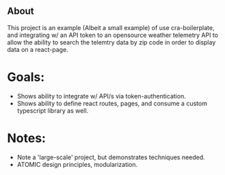 ## About
This project is an example (Albeit a small example) of use cra-boilerplate, and integrating w/ an API token to an opensource weather telemetry API to allow the ability to search the telemtry data by zip code in order to display data on a react-page.

# Goals:
- Shows ability to integrate w/ API/s via token-authentication.
- Shows ability to define react routes, pages, and consume a custom typescript library as well.

# Notes:
- Note a 'large-scale' project, but demonstrates techniques needed.
- ATOMIC design principles, modularization.
